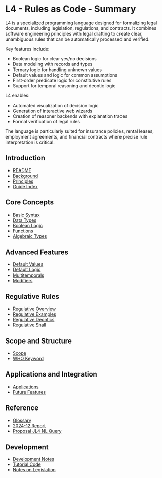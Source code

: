 # L4 - Rules as Code - Summary

L4 is a specialized programming language designed for formalizing legal documents, including legislation, regulations, and contracts. It combines software engineering principles with legal drafting to create clear, unambiguous rules that can be automatically processed and verified.

Key features include:

- Boolean logic for clear yes/no decisions
- Data modeling with records and types
- Ternary logic for handling unknown values
- Default values and logic for common assumptions
- First-order predicate logic for constitutive rules
- Support for temporal reasoning and deontic logic

L4 enables:

- Automated visualization of decision logic
- Generation of interactive web wizards
- Creation of reasoner backends with explanation traces
- Formal verification of legal rules

The language is particularly suited for insurance policies, rental leases, employment agreements, and financial contracts where precise rule interpretation is critical.

## Introduction

- [README](README.md)
- [Background](Background.md)
- [Principles](principles.md)
- [Guide Index](guide-index.md)

## Core Concepts

- [Basic Syntax](20-basic-syntax.md)
- [Data Types](10-data-types.md)
- [Boolean Logic](10-boolean-logic.md)
- [Functions](25-functions.md)
- [Algebraic Types](30-algebraic-types.md)

## Advanced Features

- [Default Values](default-values.md)
- [Default Logic](default-logic.md)
- [Multitemporals](multitemporals.md)
- [Modifiers](modifiers.md)

## Regulative Rules

- [Regulative Overview](regulative.md)
- [Regulative Examples](regulative-examples.md)
- [Regulative Deontics](regulative-deontics.md)
- [Regulative Shall](regulative-shall.md)

## Scope and Structure

- [Scope](scope.md)
- [WHO Keyword](who.md)

## Applications and Integration

- [Applications](apps.md)
- [Future Features](future-features.md)

## Reference

- [Glossary](GLOSSARY.md)
- [2024-12 Report](2024-12-report.md)
- [Proposal JL4 NL Query](proposal-jl4-nl-query-mar-24-2025.md)

## Development

- [Development Notes](dev/)
- [Tutorial Code](tutorial-code/)
- [Notes on Legislation](notes-legislation/)

